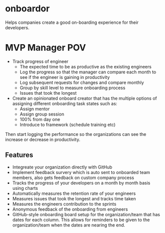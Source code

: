 # onboardor
Helps companies create a good on-boarding experience for their developers.

# MVP Manager POV
- Track progress of engineer
  - The expected time to be as productive as the existing engineers
  - Log the progress so that the manager can compare each month to see if the engineer is gaining in productivity
  - Log subsequent requests for changes and compare monthly
  - Group by skill level to measure onboarding process
  - Issues that took the longest
- Create an opinionated onboard creator that has the multiple options of assigning different onboarding task states such as:
  - Assign mentor
  - Assign group session
  - 100% from day one
  - Introduce to framework (schedule training etc)

Then start logging the performance so the organizations can see the increase or decrease in productivity.

## Features
- Integreate your organization directly with GitHub
- Implement feedback survery which is auto sent to onboarded team members, also gets feedback on custom company process
- Tracks the progress of your developers on a month by month basis using charts
- Automatically measures the retention rate of your engineers
- Measures issues that took the longest and tracks time taken
- Measures the engineers contribution to the sprints
- Anonymous feedback of the onboarding from engineers
- GitHub-style onboarding board setup for the organization/team that has dates for each column. This allows for reminders to be given to the organization/team when the dates are nearing the end.
